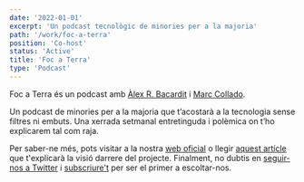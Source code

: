 ```yaml
---
date: '2022-01-01'
excerpt: 'Un podcast tecnològic de minories per a la majoria'
path: '/work/foc-a-terra'
position: 'Co-host'
status: 'Active'
title: 'Foc a Terra'
type: 'Podcast'
---
```


Foc a Terra és un podcast amb [Àlex R. Bacardit](https://twitter.com/lexrodba) i [Marc Collado](https://twitter.com/MarcCollado).

Un podcast de minories per a la majoria que t’acostarà a la tecnologia sense filtres ni embuts. Una xerrada setmanal entretinguda i polèmica on t’ho explicarem tal com raja.

<!-- <blockquote class="twitter-tweet"><p lang="ca" dir="ltr">🐣 Safareig és un podcast que neix de la mà del Marc i d&#39;en Ramon, dos apassionats de la tecnologia i del producte amb un fort interès en l&#39;anàlisi pragmàtic o idealista de com aquests estan afectant la societat. 🧶 <a href="https://t.co/FNUMTUwzCN">pic.twitter.com/FNUMTUwzCN</a></p>&mdash; Safareig (@safareigfm) <a href="https://twitter.com/safareigfm/status/1338754285169938432?ref_src=twsrc%5Etfw">December 15, 2020</a></blockquote> -->

Per saber-ne més, pots visitar a la nostra [web oficial](https://rss.com/podcasts/focaterra/) o llegir [aquest artícle](/blog/2022/foc-a-terra) que t'explicarà la visió darrere del projecte. Finalment, no dubtis en [seguir-nos a Twitter](https://twitter.com/foc_a_terra) i [subscriure't](https://podcasts.apple.com/es/podcast/foc-a-terra/id1604172036) per ser el primer a escoltar-nos.
